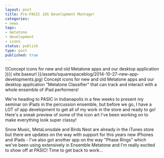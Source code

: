 ```yaml
---
layout: post
title: Pre-PASIC iOS Development Montage!
categories:
- news
tags:
- metatone
- development
- icons
status: publish
type: post
published: true
---
```


![Concept icons for new and old Metatone apps and our desktop application ]({{ site.baseurl }}/assets/squarespaceblog/2014-10-27-new-app-developments.jpg) Concept icons for new and old Metatone apps and our desktop application "Metatone Classifier" that can track and interact with a whole ensemble of iPad performers! 

We're heading to PASIC in Indianapolis in a few weeks to present my seminar on iPads in the percussion ensemble, but before we go, I have a LOT of app development to get all of my work in the store and ready to go! Here's a sneak preview of some of the icon art I've been working on to make everything look super classy!

Snow Music, MetaLonsdale and Birds Nest are already in the iTunes store but there are updates on the way with support for this years new iPhones and iPads - I've also got another app on the way "Phase Rings" which we've been using extensively in Ensemble Metatone and I'm really excited to show off at PASIC! Time to get back to work...
